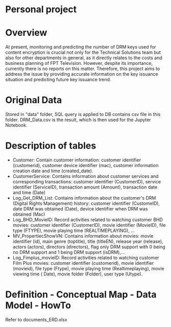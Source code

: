 # Personal project
# Overview
At present, monitoring and predicting the number of DRM keys used for content encryption is crucial not only for the Technical Solutions team but also for other departments in general, as it directly relates to the costs and business planning of FPT Television. However, despite its importance, currently there is no reports on this matter. Therefore, this project aims to address the issue by providing accurate information on the key issuance situation and predicting future key issuance trend.
# Original Data
Stored in "data" folder, SQL query is applied to DB contains csv file in this folder.
DRM_Data.csv is the result, which is then used for the Jupyter Notebook.
# Description of tables 
- Customer: Contain customer information: customer identifier (customerid), customer device identifier (mac), customer information creation date and time (created_date).
- CustomerService: Contains information about customer services and corresponding transactions: customer identifier (CustomerID), service identifier (ServiceID), transaction amount (Amount), transaction date and time (Date)
- Log_Get_DRM_List: Contains information about the customer's DRM (Digital Rights Management) history: customer identifier (CustomeID), date DRM was obtained (Date), device identifier when DRM was obtained (Mac)
- Log_BHD_MovieID: Record activities related to watching customer BHD movies: customer identifier (CustomerID), movie identifier (MovieID), file type (FTYPE), movie playing time (REALTIMEPLAYING), ...
- MV_PropertiecShowVN: Contains information about movies: movie identifier (id), main genre (toptitle), title (titleEN), release year (release), actors (actors), directors (directors), flag only DRM support with 0 being no DRM support and 1 being DRM support (isDRM),...
- Log_Fimplus_movieID: Record activities related to watching customer Film Plus movies: customer identifier (customerid), movie identifier (movieid), file type (Ftype), movie playing time (Realtimeplaying), movie viewing time ( Date), movie folder (Folder), user type (Utype).
# Definition - Conceptual Map - Data Model - HowTo
Refer to documents_ERD.xlsx





